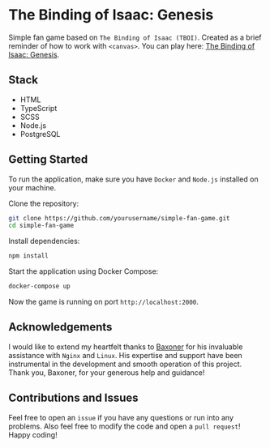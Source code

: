 # The Binding of Isaac: Genesis
Simple fan game based on `The Binding of Isaac (TBOI)`. Created as a brief reminder of how to work with `<canvas>`. You can play here: [The Binding of Isaac: Genesis](https://isaac.nikodemmajzner.pl).
## Stack
- HTML
- TypeScript
- SCSS
- Node.js
- PostgreSQL
  
## Getting Started
To run the application, make sure you have `Docker` and `Node.js` installed on your machine.

Clone the repository:

```bash
git clone https://github.com/yourusername/simple-fan-game.git
cd simple-fan-game
```

Install dependencies:
```bash
npm install
```

Start the application using Docker Compose:
```bash
docker-compose up
```

Now the game is running on port `http://localhost:2000`.

## Acknowledgements
I would like to extend my heartfelt thanks to [Baxoner](https://github.com/Baxoner) for his invaluable assistance with `Nginx` and `Linux`. His expertise and support have been instrumental in the development and smooth operation of this project. Thank you, Baxoner, for your generous help and guidance!

## Contributions and Issues
Feel free to open an `issue` if you have any questions or run into any problems. Also feel free to modify the code and open a `pull request`! Happy coding!






